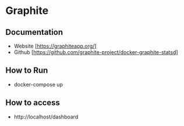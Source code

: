# Graphite

## Documentation
- Website [https://graphiteapp.org/]
- Github [https://github.com/graphite-project/docker-graphite-statsd]

## How to Run
- docker-compose up

## How to access
- http://localhost/dashboard
